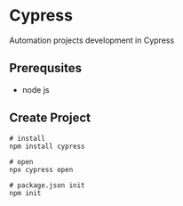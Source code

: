 # Cypress

Automation projects development in Cypress

## Prerequsites

- node js

## Create Project
```
# install 
npm install cypress

# open
npx cypress open

# package.json init
npm init
```
